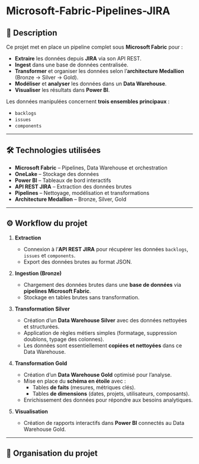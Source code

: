 # Microsoft-Fabric-Pipelines-JIRA
## 📌 Description
Ce projet met en place un pipeline complet sous **Microsoft Fabric** pour :
- **Extraire** les données depuis **JIRA** via son API REST.
- **Ingest** dans une base de données centralisée.
- **Transformer** et organiser les données selon l’**architecture Medallion** (Bronze → Silver → Gold).
- **Modéliser** et **analyser** les données dans un **Data Warehouse**.
- **Visualiser** les résultats dans **Power BI**.

Les données manipulées concernent **trois ensembles principaux** :
- `backlogs`
- `issues`
- `components`

---

## 🛠️ Technologies utilisées
- **Microsoft Fabric** – Pipelines, Data Warehouse et orchestration
- **OneLake** – Stockage des données
- **Power BI** – Tableaux de bord interactifs
- **API REST JIRA** – Extraction des données brutes
- **Pipelines** – Nettoyage, modélisation et transformations
- **Architecture Medallion** – Bronze, Silver, Gold

---

## ⚙️ Workflow du projet

1. **Extraction**  
   - Connexion à l’**API REST JIRA** pour récupérer les données `backlogs`, `issues` et `components`.
   - Export des données brutes au format JSON.

2. **Ingestion (Bronze)**  
   - Chargement des données brutes dans une **base de données** via **pipelines Microsoft Fabric**.
   - Stockage en tables brutes sans transformation.

3. **Transformation Silver**  
   - Création d’un **Data Warehouse Silver** avec des données nettoyées et structurées.
   - Application de règles métiers simples (formatage, suppression doublons, typage des colonnes).
   - Les données sont essentiellement **copiées et nettoyées** dans ce Data Warehouse.

4. **Transformation Gold**  
   - Création d’un **Data Warehouse Gold** optimisé pour l’analyse.
   - Mise en place du **schéma en étoile** avec :
     - Tables **de faits** (mesures, métriques clés).
     - Tables **de dimensions** (dates, projets, utilisateurs, composants).
   - Enrichissement des données pour répondre aux besoins analytiques.

5. **Visualisation**  
   - Création de rapports interactifs dans **Power BI** connectés au Data Warehouse Gold.

---

## 📂 Organisation du projet
